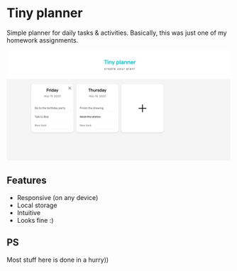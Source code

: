 # Tiny planner

Simple planner for daily tasks & activities. Basically, this was just one of my homework assignments.

![Demo preview](./images/demo.png)

## Features
- Responsive (on any device)
- Local storage
- Intuitive
- Looks fine :)

## PS
Most stuff here is done in a hurry))